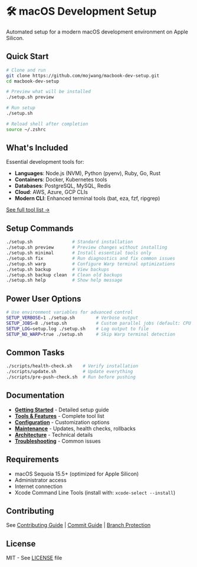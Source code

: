 # 🛠️ macOS Development Setup

Automated setup for a modern macOS development environment on Apple Silicon.

## Quick Start

```bash
# Clone and run
git clone https://github.com/mojwang/macbook-dev-setup.git
cd macbook-dev-setup

# Preview what will be installed
./setup.sh preview

# Run setup
./setup.sh

# Reload shell after completion
source ~/.zshrc
```

## What's Included

Essential development tools for:
- **Languages**: Node.js (NVM), Python (pyenv), Ruby, Go, Rust
- **Containers**: Docker, Kubernetes tools
- **Databases**: PostgreSQL, MySQL, Redis
- **Cloud**: AWS, Azure, GCP CLIs
- **Modern CLI**: Enhanced terminal tools (bat, eza, fzf, ripgrep)

[See full tool list →](docs/tools.md)

## Setup Commands

```bash
./setup.sh               # Standard installation
./setup.sh preview       # Preview changes without installing
./setup.sh minimal       # Install essential tools only
./setup.sh fix           # Run diagnostics and fix common issues
./setup.sh warp          # Configure Warp terminal optimizations
./setup.sh backup        # View backups
./setup.sh backup clean  # Clean old backups
./setup.sh help          # Show help message
```

## Power User Options

```bash
# Use environment variables for advanced control
SETUP_VERBOSE=1 ./setup.sh        # Verbose output
SETUP_JOBS=8 ./setup.sh           # Custom parallel jobs (default: CPU count)
SETUP_LOG=setup.log ./setup.sh    # Log output to file
SETUP_NO_WARP=true ./setup.sh     # Skip Warp terminal detection
```

## Common Tasks

```bash
./scripts/health-check.sh    # Verify installation
./scripts/update.sh          # Update everything
./scripts/pre-push-check.sh  # Run before pushing
```

## Documentation

- [**Getting Started**](docs/getting-started.md) - Detailed setup guide
- [**Tools & Features**](docs/tools.md) - Complete tool list
- [**Configuration**](docs/configuration.md) - Customization options
- [**Maintenance**](docs/maintenance.md) - Updates, health checks, rollbacks
- [**Architecture**](docs/architecture.md) - Technical details
- [**Troubleshooting**](docs/troubleshooting.md) - Common issues

## Requirements

- macOS Sequoia 15.5+ (optimized for Apple Silicon)
- Administrator access
- Internet connection
- Xcode Command Line Tools (install with: `xcode-select --install`)

## Contributing

See [Contributing Guide](CONTRIBUTING.md) | [Commit Guide](docs/commit-guide.md) | [Branch Protection](docs/branch-protection.md)

## License

MIT - See [LICENSE](LICENSE) file